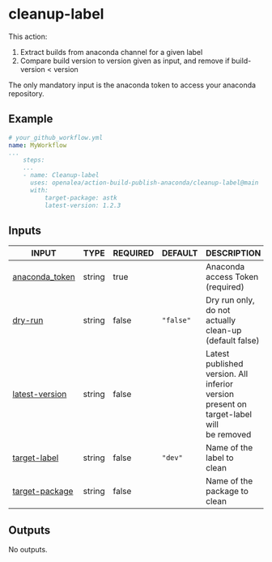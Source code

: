 # cleanup-label

This action:
1. Extract builds from anaconda  channel for a given label
2. Compare build version to version given as input, and remove if build-version < version

The only mandatory input is the anaconda token to access your anaconda repository.

## Example

```yaml
# your_github_workflow.yml
name: MyWorkflow
...
    steps:
    ...
    - name: Cleanup-label
      uses: openalea/action-build-publish-anaconda/cleanup-label@main
      with:
          target-package: astk
          latest-version: 1.2.3
```
## Inputs

<!-- AUTO-DOC-INPUT:START - Do not remove or modify this section -->

|                                   INPUT                                    |  TYPE  | REQUIRED |  DEFAULT  |                                           DESCRIPTION                                           |
|----------------------------------------------------------------------------|--------|----------|-----------|-------------------------------------------------------------------------------------------------|
| <a name="input_anaconda_token"></a>[anaconda_token](#input_anaconda_token) | string |   true   |           |                                Anaconda access Token (required)                                 |
|           <a name="input_dry-run"></a>[dry-run](#input_dry-run)            | string |  false   | `"false"` |                   Dry run only, do not <br>actually clean-up (default false)                    |
| <a name="input_latest-version"></a>[latest-version](#input_latest-version) | string |  false   |           | Latest published version. All inferior <br>version present on target-label will <br>be removed  |
|    <a name="input_target-label"></a>[target-label](#input_target-label)    | string |  false   |  `"dev"`  |                                 Name of the label to <br>clean                                  |
| <a name="input_target-package"></a>[target-package](#input_target-package) | string |  false   |           |                                Name of the package to <br>clean                                 |

<!-- AUTO-DOC-INPUT:END -->

## Outputs

<!-- AUTO-DOC-OUTPUT:START - Do not remove or modify this section -->
No outputs.
<!-- AUTO-DOC-OUTPUT:END -->
